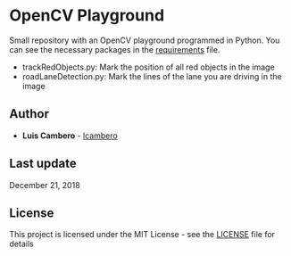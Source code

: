 # OpenCV Playground
Small repository with an OpenCV playground programmed in Python. You can see the necessary packages in the [requirements](requirements.txt) file.

 * trackRedObjects.py: Mark the position of all red objects in the image
 * roadLaneDetection.py: Mark the lines of the lane you are driving in the image
 
 ## Author

* **Luis Cambero** - [lcambero](https://github.com/lcambero)

## Last update

December 21, 2018

## License

This project is licensed under the MIT License - see the [LICENSE](LICENSE) file for details
